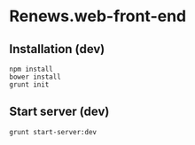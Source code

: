 # Renews.web-front-end

## Installation (dev)

```shell
npm install
bower install
grunt init
```

## Start server (dev)

```shell
grunt start-server:dev
```